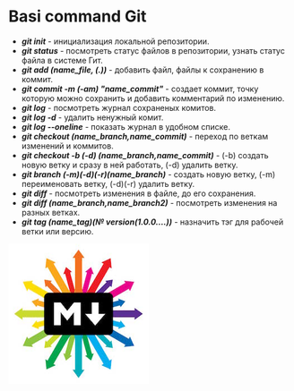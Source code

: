 # Basi command Git

* **_git init_** - инициализация локальной репозитории.
* **_git status_** - посмотреть статус файлов в репозитории, узнать статус файла в системе Гит.
* **_git add (name_file, (.))_** - добавить файл, файлы к сохранению в коммит.
* **_git commit -m (-am) "name_commit"_** - создает коммит, точку которую можно сохранить и добавить комментарий по изменению.
* **_git log_** - посмотреть журнал сохраненых комитов. 
* **_git log -d_** - удалить ненужный комит.
* **_git log --oneline_** - показать журнал в удобном списке.
* **_git checkout (name_branch,name_commit)_** - переход по веткам изменений и коммитов.
* **_git checkout -b (-d) (name_branch,name_commit)_** - (-b) создать новую ветку и сразу в ней работать, (-d) удалить ветку.
* **_git branch (-m)(-d)(-r)(name_branch)_** - создать новую ветку, (-m) переименовать ветку, (-d)(-r) удалить ветку.
* **_git diff_** - посмотреть изменения в файле, до его сохранения.
* **_git diff (name_branch,name_branch2)_** - посмотреть изменения на разных ветках.
* **_git tag (name_tag)(№ version(1.0.0....))_** - назначить тэг для рабочей ветки или версию.

![markdown_jpg](markdown.jpg)